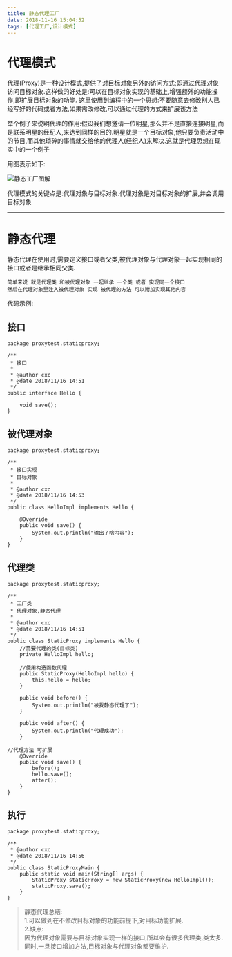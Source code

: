 ```yaml
---
title: 静态代理工厂
date: 2018-11-16 15:04:52
tags: [代理工厂,设计模式]
---
```


# 代理模式

代理(Proxy)是一种设计模式,提供了对目标对象另外的访问方式;即通过代理对象访问目标对象.这样做的好处是:可以在目标对象实现的基础上,增强额外的功能操作,即扩展目标对象的功能.
这里使用到编程中的一个思想:不要随意去修改别人已经写好的代码或者方法,如果需改修改,可以通过代理的方式来扩展该方法

举个例子来说明代理的作用:假设我们想邀请一位明星,那么并不是直接连接明星,而是联系明星的经纪人,来达到同样的目的.明星就是一个目标对象,他只要负责活动中的节目,而其他琐碎的事情就交给他的代理人(经纪人)来解决.这就是代理思想在现实中的一个例子

<!--more-->

用图表示如下:

![静态工厂图解](/img/2018-11-16/static-proxy.png)

代理模式的关键点是:代理对象与目标对象.代理对象是对目标对象的扩展,并会调用目标对象

---

# 静态代理

静态代理在使用时,需要定义接口或者父类,被代理对象与代理对象一起实现相同的接口或者是继承相同父类.

```
简单来说 就是代理类 和被代理对象 一起继承 一个类 或者 实现同一个接口   
然后在代理对象里注入被代理对象 实现 被代理的方法 可以附加实现其他内容
```
代码示例:

## 接口
```
package proxytest.staticproxy;

/**
 * 接口
 *
 * @author cxc
 * @date 2018/11/16 14:51
 */
public interface Hello {

    void save();
}

```

## 被代理对象

```
package proxytest.staticproxy;

/**
 * 接口实现
 * 目标对象
 *
 * @author cxc
 * @date 2018/11/16 14:53
 */
public class HelloImpl implements Hello {

    @Override
    public void save() {
        System.out.println("输出了啥内容");
    }
}

```

## 代理类

```
package proxytest.staticproxy;

/**
 * 工厂类
 * 代理对象,静态代理
 *
 * @author cxc
 * @date 2018/11/16 14:51
 */
public class StaticProxy implements Hello {
    //需要代理的类(目标类)
    private HelloImpl hello;

    //使用构造函数代理
    public StaticProxy(HelloImpl hello) {
        this.hello = hello;
    }

    public void before() {
        System.out.println("被我静态代理了");
    }

    public void after() {
        System.out.println("代理成功");
    }

//代理方法 可扩展
    @Override
    public void save() {
        before();
        hello.save();
        after();
    }
}

```

## 执行

```
package proxytest.staticproxy;

/**
 * @author cxc
 * @date 2018/11/16 14:56
 */
public class StaticProxyMain {
    public static void main(String[] args) {
        StaticProxy staticProxy = new StaticProxy(new HelloImpl());
        staticProxy.save();
    }
}

```

>静态代理总结:  
1.可以做到在不修改目标对象的功能前提下,对目标功能扩展.  
2.缺点:  
因为代理对象需要与目标对象实现一样的接口,所以会有很多代理类,类太多.同时,一旦接口增加方法,目标对象与代理对象都要维护.